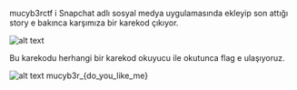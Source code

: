 mucyb3rctf i Snapchat adlı sosyal medya uygulamasında ekleyip son attığı story e bakınca karşımıza bir karekod çıkıyor.

![alt text](https://github.com/MuCyberLab/CTF/blob/master/Stegano/250.jpeg?raw=true)

Bu karekodu herhangi bir karekod okuyucu ile okutunca flag e ulaşıyoruz.

![alt text](https://github.com/MuCyberLab/CTF/blob/master/Stegano/250.JPG?raw=true)
mucyb3r_{do_you_like_me}

